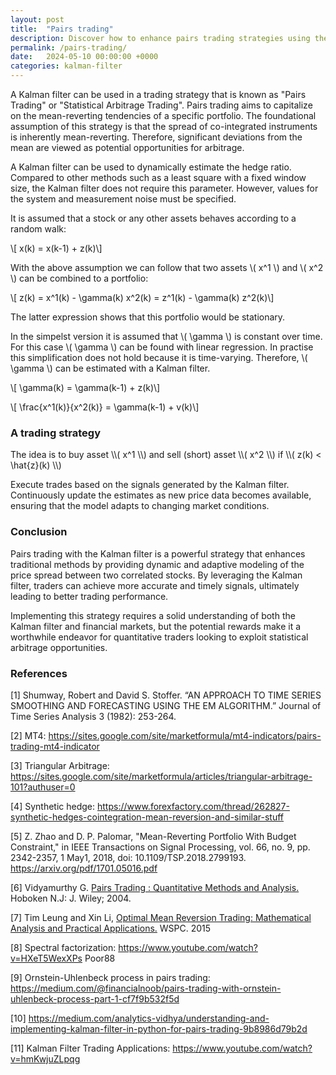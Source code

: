 ```yaml
---
layout: post
title:  "Pairs trading"
description: Discover how to enhance pairs trading strategies using the Kalman filter.
permalink: /pairs-trading/
date:   2024-05-10 00:00:00 +0000
categories: kalman-filter
---
```

A Kalman filter can be used in a trading strategy that is known as "Pairs Trading" or "Statistical Arbitrage Trading".
Pairs trading aims to capitalize on the mean-reverting tendencies of a specific portfolio.
The foundational assumption of this strategy is that the spread of co-integrated instruments is inherently mean-reverting.
Therefore, significant deviations from the mean are viewed as potential opportunities for arbitrage.


A Kalman filter can be used to dynamically estimate the hedge ratio.
Compared to other methods such as a least square with a fixed window size, the Kalman filter does not require this parameter. 
However, values for the system and measurement noise must be specified.

It is assumed that a stock or any other assets behaves according to a random walk:

\\[ x(k) = x(k-1) + z(k)\\]

With the above assumption we can follow that two assets \\( x^1 \\) and \\( x^2 \\) can be combined to a portfolio:

\\[ z(k) = x^1(k) - \gamma(k) x^2(k) = z^1(k) - \gamma(k) z^2(k)\\]

The latter expression shows that this portfolio would be stationary.

In the simpelst version it is assumed that \\( \gamma \\) is constant over time.
For this case \\( \gamma \\) can be found with linear regression.
In practise this simplification does not hold because it is time-varying.
Therefore, \\( \gamma \\) can be estimated with a Kalman filter.




\\[ \gamma(k) = \gamma(k-1) + z(k)\\]


\\[ \frac{x^1(k)}{x^2(k)} = \gamma(k-1) + v(k)\\]


<h3>A trading strategy</h3>
The idea is to buy asset \\( x^1 \\) and sell (short) asset \\( x^2 \\) if \\( z(k) < \hat{z}(k) \\)


Execute trades based on the signals generated by the Kalman filter. Continuously update the estimates as new price data becomes available, ensuring that the model adapts to changing market conditions.

<h3>Conclusion</h3>
Pairs trading with the Kalman filter is a powerful strategy that enhances traditional methods by providing dynamic and adaptive modeling of the price spread between two correlated stocks. By leveraging the Kalman filter, traders can achieve more accurate and timely signals, ultimately leading to better trading performance.

Implementing this strategy requires a solid understanding of both the Kalman filter and financial markets, but the potential rewards make it a worthwhile endeavor for quantitative traders looking to exploit statistical arbitrage opportunities.

<h3>References</h3>
[1] Shumway, Robert and David S. Stoffer. “AN APPROACH TO TIME SERIES SMOOTHING AND FORECASTING USING THE EM ALGORITHM.” Journal of Time Series Analysis 3 (1982): 253-264.

[2] MT4: https://sites.google.com/site/marketformula/mt4-indicators/pairs-trading-mt4-indicator

[3] Triangular Arbitrage: https://sites.google.com/site/marketformula/articles/triangular-arbitrage-101?authuser=0

[4] Synthetic hedge: https://www.forexfactory.com/thread/262827-synthetic-hedges-cointegration-mean-reversion-and-similar-stuff

[5] Z. Zhao and D. P. Palomar, "Mean-Reverting Portfolio With Budget Constraint," in IEEE Transactions on Signal Processing, vol. 66, no. 9, pp. 2342-2357, 1 May1, 2018, doi: 10.1109/TSP.2018.2799193. https://arxiv.org/pdf/1701.05016.pdf

[6] Vidyamurthy G. <a href="https://amzn.to/44Sb6gK" onclick="fathom.trackEvent('Pairs trading - Amazon - Vidyamurthy');">Pairs Trading : Quantitative Methods and Analysis.</a> Hoboken N.J: J. Wiley; 2004.

[7] Tim Leung and Xin Li, <a href="https://amzn.to/3yoY91z" onclick="fathom.trackEvent('Pairs trading - Amazon - Vidyamurthy');">Optimal Mean Reversion Trading: Mathematical Analysis and Practical Applications.</a> WSPC. 2015

[8] Spectral factorization: https://www.youtube.com/watch?v=HXeT5WexXPs Poor88

[9] Ornstein-Uhlenbeck process in pairs trading: https://medium.com/@financialnoob/pairs-trading-with-ornstein-uhlenbeck-process-part-1-cf7f9b532f5d

[10] https://medium.com/analytics-vidhya/understanding-and-implementing-kalman-filter-in-python-for-pairs-trading-9b8986d79b2d

[11] Kalman Filter Trading Applications: https://www.youtube.com/watch?v=hmKwjuZLpqg

[jekyll-docs]: https://jekyllrb.com/docs/home
[jekyll-gh]:   https://github.com/jekyll/jekyll
[jekyll-talk]: https://talk.jekyllrb.com/
